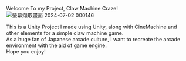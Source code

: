 Welcome To my Project, Claw Machine Craze!
![螢幕擷取畫面 2024-07-02 000146](https://github.com/edisonpig/ClawMachine/assets/78160913/e417a85b-3a07-4472-a650-07d779052a9c)


This is a Unity Project I made using Unity, along with CineMachine and other elements for a simple claw machine game. <br>
As a huge fan of Japanese arcade culture, I want to recreate the arcade environment with the aid of game engine.<br>
Hope you enjoy!
